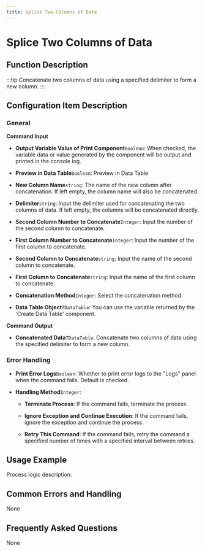 ```yaml
---
title: Splice Two Columns of Data
---
```


# Splice Two Columns of Data

## Function Description

:::tip 
Concatenate two columns of data using a specified delimiter to form a new column.
:::

## Configuration Item Description

### General

**Command Input**

- **Output Variable Value of Print Component**`Boolean`: When checked, the variable data or value generated by the component will be output and printed in the console log.

- **Preview in Data Table**`Boolean`: Preview in Data Table

- **New Column Name**`string`: The name of the new column after concatenation. If left empty, the column name will also be concatenated.

- **Delimiter**`string`: Input the delimiter used for concatenating the two columns of data. If left empty, the columns will be concatenated directly.

- **Second Column Number to Concatenate**`Integer`: Input the number of the second column to concatenate.

- **First Column Number to Concatenate**`Integer`: Input the number of the first column to concatenate.

- **Second Column to Concatenate**`string`: Input the name of the second column to concatenate.

- **First Column to Concatenate**`string`: Input the name of the first column to concatenate.

- **Concatenation Method**`Integer`: Select the concatenation method.

- **Data Table Object**`TDataTable`: You can use the variable returned by the 'Create Data Table' component.


**Command Output**

- **Concatenated Data**`TDataTable`: Concatenate two columns of data using the specified delimiter to form a new column.


### Error Handling

- **Print Error Logs**`Boolean`: Whether to print error logs to the "Logs" panel when the command fails. Default is checked. 

- **Handling Method**`Integer`:

    - **Terminate Process**: If the command fails, terminate the process.

    - **Ignore Exception and Continue Execution**: If the command fails, ignore the exception and continue the process.

    - **Retry This Command**: If the command fails, retry the command a specified number of times with a specified interval between retries.

## Usage Example

Process logic description:

## Common Errors and Handling

None

## Frequently Asked Questions

None

